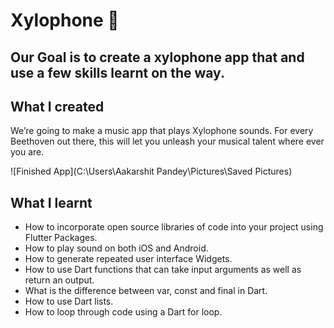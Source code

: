 
# Xylophone 🎹

## Our Goal is to create a xylophone app that and use a few skills learnt on the way.

## What I created

We’re going to make a music app that plays Xylophone sounds. For every Beethoven out there, this will let you unleash your musical talent where ever you are. 

![Finished App](C:\Users\Aakarshit Pandey\Pictures\Saved Pictures)

## What I learnt

- How to incorporate open source libraries of code into your project using Flutter Packages.
- How to play sound on both iOS and Android.
- How to generate repeated user interface Widgets.
- How to use Dart functions that can take input arguments as well as return an output.
- What is the difference between var, const and final in Dart.
- How to use Dart lists.
- How to loop through code using a Dart for loop.

